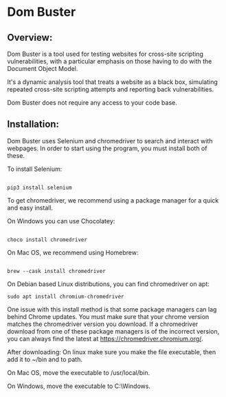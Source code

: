 # Dom Buster

## Overview:

Dom Buster is a tool used for testing websites for cross-site scripting vulnerabilities, with a particular emphasis on those having to do with the Document Object Model.

It's a dynamic analysis tool that treats a website as a black box, simulating repeated cross-site scripting attempts and reporting back vulnerabilities.

Dom Buster does not require any access to your code base.

## Installation:

Dom Buster uses Selenium and chromedriver to search and interact with webpages. In order to start using the program, you must install both of these.

To install Selenium:

```

pip3 install selenium

```

To get chromedriver, we recommend using a package manager for a quick and easy install. 


On Windows you can use Chocolatey:

```

choco install chromedriver

```


On Mac OS, we recommend using Homebrew:

```

brew --cask install chromedriver

```

On Debian based Linux distributions, you can find chromedriver on apt:

```
sudo apt install chromium-chromedriver

```

One issue with this install method is that some package managers can lag behind Chrome updates. 
You must make sure that your chrome version matches the chromedriver version you download. If a chromedriver download from one of these package managers is of the incorrect version, you can always find the latest at https://chromedriver.chromium.org/.

After downloading:
On linux make sure you make the file executable, then add it to ~/bin and to path.

On Mac OS, move the executable to /usr/local/bin.

On Windows, move the executable to C:\Windows. 
